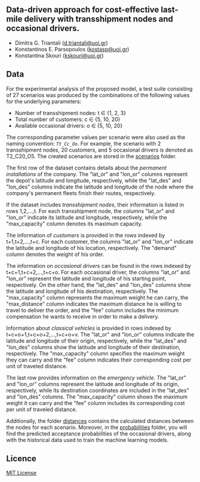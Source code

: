 ## Data-driven approach for cost-effective last-mile delivery with transshipment nodes and occasional drivers.
- Dimitra G. Triantali (d.triantali@uoi.gr)
- Konstantinos E. Parsopoulos (kostasp@uoi.gr)
- Konstantina Skouri (kskouri@uoi.gr)

## Data

For the experimental analysis of the proposed model, a test suite consisting of 27 scenarios was produced by the combinations of the following values for the underlying parameters:

- Number of transshipment nodes: t &isin; \{1, 2, 3\}
- Total number of customers: c &isin; \{5, 10, 20\}
- Available occasional drivers: o &isin; \{5, 10, 20\}

The corresponding parameter values per scenario were also used as the naming convention: *`Tt_Cc_Oo`*. For example, the scenario with 2 transshipment nodes, 20 customers, and 5 occasional drivers is denoted as T2_C20_O5. The created scenarios are stored in the [scenarios](https://github.com/DimitraTriantali/P70/tree/fa9a7eae01c4f540c02efa999c567fcbf00a21c3/data/scenarios) folder. 

The first row of the dataset contains details about the *permanent installations* of the company. The "lat_or" and "lon_or" columns represent the depot's latitude and longitude, respectively, while the "lat_des" and "lon_des" columns indicate the latitude and longitude of the node where the company's permanent fleets finish their routes, respectively. 

If the dataset includes *transshipment nodes*, their information is listed in rows 1,2,…,t. For each transshipment node, the columns "lat_or" and "lon_or" indicate its latitude and longitude, respectively, while the "max_capacity" column denotes its maximum capacity. 

The information of *customers* is provided in the rows indexed by t+1,t+2,...,t+c. For each customer, the columns "lat_or" and "lon_or" indicate the latitude and longitude of his location, respectively. The "demand" column denotes the weight of his order.

The information on *occasional drivers* can be found in the rows indexed by t+c+1,t+c+2,...,t+c+o. For each occasional driver, the columns "lat_or" and "lon_or" represent the latitude and longitude of his starting point, respectively. On the other hand, the "lat_des" and "lon_des" columns show the latitude and longitude of his destination, respectively. The "max_capacity" column represents the maximum weight he can carry, the "max_distance" column indicates the maximum distance he is willing to travel to deliver the order, and the "fee" column includes the minimum compensation he wants to receive in order to make a delivery. 

Information about *classical vehicles* is provided in rows indexed by t+c+o+1,t+c+o+2,...,t+c+o+v. The "lat_or" and "lon_or" columns indicate the latitude and longitude of their origin, respectively, while the "lat_des" and "lon_des" columns show the latitude and longitude of their destination, respectively. The "max_capacity" column specifies the maximum weight they can carry and the "fee" column indicates their corresponding cost per unit of traveled distance. 

The last row provides information on the *emergency vehicle*. The "lat_or" and "lon_or" columns represent the latitude and longitude of its origin, respectively, while its destination coordinates are included in the "lat_des" and "lon_des" columns. The "max_capacity" column shows the maximum weight it can carry and the "fee" column includes its corresponding cost per unit of traveled distance. 

Additionally, the folder [distances](https://github.com/DimitraTriantali/P70/tree/fa9a7eae01c4f540c02efa999c567fcbf00a21c3/data/distances) contains the calculated distances between the nodes for each scenario. Moreover, in the [probabilities](https://github.com/DimitraTriantali/P70/tree/fa9a7eae01c4f540c02efa999c567fcbf00a21c3/data/probabilities) folder, you will find the predicted acceptance probabilities of the occasional drivers, along with the historical data used to train the machine learning models. 

## Licence

[MIT License](https://github.com/DimitraTriantali/P70/blob/fa9a7eae01c4f540c02efa999c567fcbf00a21c3/LICENSE)
